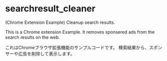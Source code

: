 # searchresult_cleaner
(Chrome Extension Example)
Cleanup search results.

This is a Chrome extension Example.
It removes sponsered ads from the search results on the web.

これはChromeブラウザ拡張機能のサンプルコードです。
検索結果から、スポンサーや広告を削除して表示します。


